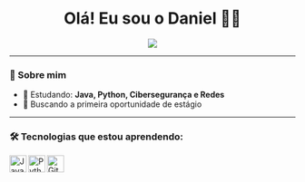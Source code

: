 <h1 align="center">Olá! Eu sou o Daniel 🧑‍💻</h1>

<p align="center">
  <img src="https://readme-typing-svg.herokuapp.com?font=Fira+Code&size=20&pause=1000&color=8F00FF&center=true&vCenter=true&width=500&lines=Desenvolvedor+em+formação;Apaixonado+por+tecnologia!" />
</p>

---

### 🚀 Sobre mim

- 🌱 Estudando: **Java, Python, Cibersegurança e Redes**
- 🎯 Buscando a primeira oportunidade de estágio

---

### 🛠️ Tecnologias que estou aprendendo:

<img
  align="left"
  alt="Java"
  title="Java"
  width="30px"
  sytle="padding-right: 30px;"
  src="https://cdn.jsdelivr.net/gh/devicons/devicon@latest/icons/java/java-original.svg" />


  <img
    align="left"
    alt="Python"
    title="Python"
    width="30px"
    sytle="padding-right: 10px;"
    src="https://cdn.jsdelivr.net/gh/devicons/devicon@latest/icons/python/python-original.svg" />

    
  <img
    align="left"
    alt="Git"
    title="Git"
    width="30px"
    sytle="padding-right: 10px;"
    src="https://cdn.jsdelivr.net/gh/devicons/devicon@latest/icons/git/git-original.svg" />

 <br/>
 <br/>



 
          

          
          
          
          


